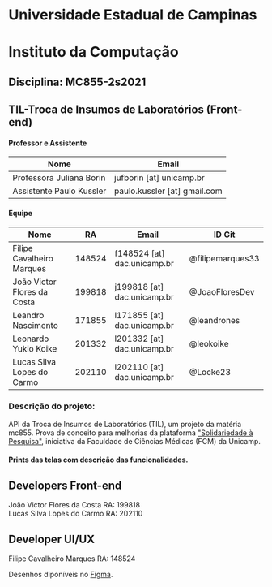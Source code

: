# Universidade Estadual de Campinas
# Instituto da Computação

## Disciplina: MC855-2s2021

## TIL-Troca de Insumos de Laboratórios (Front-end)

#### Professor e Assistente

| Nome                     | Email                   |
| ------------------------ | ------------------------|
| Professora Juliana Borin | jufborin [at] unicamp.br     |
| Assistente Paulo Kussler | paulo.kussler [at] gmail.com |


#### Equipe

| Nome               | RA               | Email                  | ID Git                |
| ------------------ | ---------------- | ---------------------- |---------------------- |
| Filipe Cavalheiro Marques |      148524            | f148524 [at] dac.unicamp.br                       |     @filipemarques33                  |
| João Victor Flores da Costa   |   199818               |      j199818 [at] dac.unicamp.br                  |    @JoaoFloresDev                   |
| Leandro Nascimento |      171855            |          l171855 [at] dac.unicamp.br              |       @leandrones                |
| Leonardo Yukio Koike |    201332              | l201332 [at] dac.unicamp.br                        |      @leokoike                 |
| Lucas Silva Lopes do Carmo |    202110              |         l202110 [at] dac.unicamp.br               |  @Locke23                     |

### Descrição do projeto:

API da Troca de Insumos de Laboratórios (TIL), um projeto da matéria mc855.
Prova de conceito para melhorias da plataforma ["Solidariedade à Pesquisa"](https://solidariedade.unicamp.br/home/), iniciativa da
Faculdade de Ciências Médicas (FCM) da Unicamp.


#### Prints das telas com descrição das funcionalidades. 

## Developers Front-end
João Victor Flores da Costa   RA: 199818\
Lucas Silva Lopes do Carmo RA: 202110

## Developer UI/UX
Filipe Cavalheiro Marques RA: 148524

 Desenhos diponíveis no [Figma](figma.com/file/0D2tCsuX5576oFREHl7mTc/Troca-de-Insumos:-Solidariedade-Unicamp).


